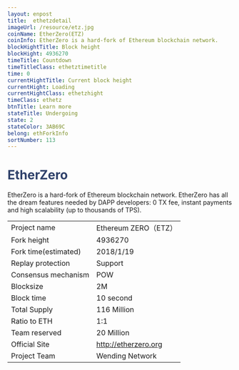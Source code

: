 ```yaml
---
layout: enpost
title:  ethetzdetail
imageUrl: /resource/etz.jpg
coinName: EtherZero(ETZ)
coinInfo: EtherZero is a hard-fork of Ethereum blockchain network.
blockHightTitle: Block height
blockHight: 4936270
timeTitle: Countdown
timeTitleClass: ethetztimetitle
time: 0
currentHightTitle: Current block height
currentHight: Loading
currentHightClass: ethetzhight
timeClass: ethetz
btnTitle: Learn more
stateTitle: Undergoing
state: 2
stateColor: 3AB69C
belong: ethForkInfo
sortNumber: 113
---
```

<h1 style="color: #2F416A">EtherZero</h1>
<p>EtherZero is a hard-fork of Ethereum blockchain network. EtherZero has all the dream features needed by DAPP developers: 0 TX fee, instant payments and high scalability (up to thousands of TPS).
</p>
<table class="center">
  <tbody>
    <tr>
        <td class="tablehalf">Project name</td>
        <td class="tablehalf">Ethereum ZERO（ETZ）</td>
    </tr>
    <tr>
        <td>Fork height</td>
        <td>4936270</td>
    </tr>
    <tr>
        <td>Fork time(estimated)</td>
        <td>2018/1/19</td>
    </tr>
    <tr>
        <td>Replay protection</td>
        <td>Support</td>
    </tr>
    <tr>
        <td>Consensus mechanism</td>
        <td>POW</td>
    </tr>
    <tr>
        <td>Blocksize</td>
        <td>2M</td>
    </tr>
    <tr>
        <td>Block time</td>
        <td>10 second</td>
    </tr>
    <tr>
        <td>Total Supply</td>
        <td>116 Million</td>
    </tr>
    <tr>
        <td>Ratio to ETH </td>
        <td>1:1</td>
    </tr>
    <tr>
        <td>Team reserved</td>
        <td>20 Million</td>
    </tr>
    <tr>
        <td>Official Site</td>
        <td><a href="http://etherzero.org" target="_blank">http://etherzero.org</a></td>
    </tr>
    <tr>
        <td>Project Team</td>
        <td>Wending Network</td>
    </tr>
  </tbody>
</table>